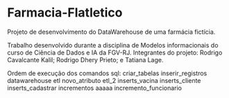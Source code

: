 # Farmacia-Flatletico
Projeto de desenvolvimento do DataWarehouse de uma farmácia fictícia.

Trabalho desenvolvido durante a disciplina de Modelos informacionais do curso de Ciência de Dados e IA da FGV-RJ.
Integrantes do projeto:
  Rodrigo Cavalcante Kalil;
  Rodrigo Dhery Prieto; e
  Tatiana Lage.

Ordem de execução dos comandos sql:
criar_tabelas
inserir_registros
datawarehouse
etl
novo_atributo
etl_2
inserts_vacina
inserts_cliente
inserts_cadastrar
incrementos
aaaaa
incremento_funcionario
